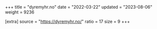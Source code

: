 +++
title = "dyremyhr.no"
date = "2022-03-22"
updated = "2023-08-06"
weight = 9236

[extra]
source = "https://dyremyhr.no/"
ratio = 17
size = 9
+++
